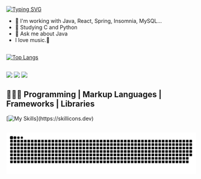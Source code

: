 [![Typing SVG](https://readme-typing-svg.demolab.com?font=Fira+Code&size=25&pause=1000&color=blue&width=475&lines=Hi,+I'm+a+Full+Stack+Developer)](https://git.io/typing-svg)

- 🔭 I'm working with Java, React, Spring, Insomnia, MySQL...
- 🌱 Studying C and Python
- 💬 Ask me about Java
- I love music.👋
##
  [![Top Langs](https://github-readme-stats.vercel.app/api/top-langs/?username=Kelton1969&theme=shadow_blue&show_icons=true&layout=compact)](https://github.com/anuraghazra/github-readme-stats)
##
<div>  
  <a href = "mailto:kelton.tinho23@gmail.com"><img src="https://img.shields.io/badge/-Gmail-%23333?style=for-the-badge&logo=gmail&logoColor=white" target="_blank"></a>
  <a href="https://www.linkedin.com/in/renan-da-silva-ramos" target="_blank"><img src="https://img.shields.io/badge/-LinkedIn-%230077B5?style=for-the-badge&logo=linkedin&logoColor=white" target="_blank"></a>
  <a href="https://api.whatsapp.com/send?phone=5511999768490&text=Ol%C3%A1,%20eu%20encontrei%20seu%20n%C3%BAmero%20atrav%C3%A9s%20do%20GitHub!" target="_blank"><img src="https://img.shields.io/badge/WhatsApp-25D366?style=for-the-badge&logo=whatsapp&logoColor=white&logo=linkedin&logoColor=white" target="_blank"></a> 
</div>


## 🧑🏾‍💻 Programming | Markup Languages | Frameworks |  Libraries


 
[![My Skills](https://skillicons.dev/icons?i=androidstudio,arduino,cpp,css,discord,eclipse,git,github,html,java,js,mysql,nodejs,react,visualstudio,vscode,)](https://skillicons.dev)


##


<picture>
  <source media="(prefers-color-scheme: dark)" srcset="https://raw.githubusercontent.com/platane/platane/output/github-contribution-grid-snake-dark.svg">
  <source media="(prefers-color-scheme: light)" srcset="https://raw.githubusercontent.com/platane/platane/output/github-contribution-grid-snake.svg">
  <img alt="github contribution grid snake animation" src="https://raw.githubusercontent.com/platane/platane/output/github-contribution-grid-snake.svg">
</picture>


##
